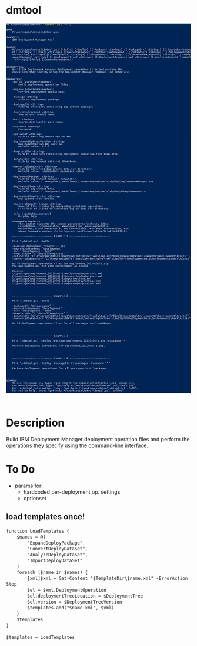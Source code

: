 # dmtool

![.\dmtool.ps1 -Help](help.png)

# Description

Build IBM Deployment Manager deployment operation files and perform the
operations they specify using the command-line interface.

# To Do

* params for:
   * hardcoded per-deployment op. settings
   * optionset

## load templates once!

```
function LoadTemplates {
    $names = @(
        "ExpandDeployPackage",
        "ConvertDeployDataSet",
        "AnalyzeDeployDataSet",
        "ImportDeployDataSet"
    )
    foreach ($name in $names) {
        [xml]$xml = Get-Content "$TemplateDir\$name.xml" -ErrorAction Stop
        $el = $xml.DeploymentOperation
        $el.deploymentTreeLocation = $DeploymentTree
        $el.version = $DeploymentTreeVersion
        $templates.add("$name.xml", $xml)
    }
    $templates
}

$templates = LoadTemplates
```
